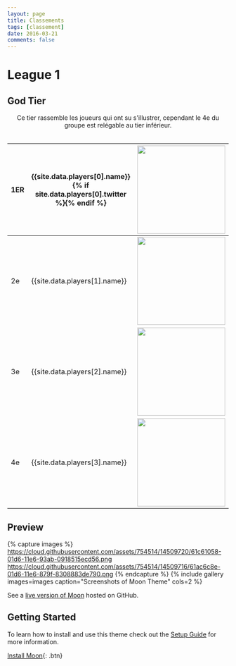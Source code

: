 ```yaml
---
layout: page
title: Classements
tags: [classement]
date: 2016-03-21
comments: false
---
```


# League 1

## God Tier

<center>Ce tier rassemble les joueurs qui ont su s'illustrer, cependant le 4e du groupe est relégable au tier inférieur.</center> <br/>

| 1ER | {{site.data.players[0].name}} {% if site.data.players[0].twitter %}<a class="social-btn" href="{{site.data.players[0].twitter}}" target="_blank" rel="noopener noreferrer"><i class="fa fa-fw fa-twitter-square"></i></a>{% endif %}| <img class="char" src="../assets/img/chars/{{site.data.players[0].character}}.png" width="200" height="200" > |
|-----|-------------|-----|
| 2e  | {{site.data.players[1].name}}| <img class="char" src="../assets/img/chars/{{site.data.players[1].character}}.png" width="200" height="200" > |
| 3e  | {{site.data.players[2].name}}| <img class="char" src="../assets/img/chars/{{site.data.players[2].character}}.png" width="200" height="200" > |
| 4e  | {{site.data.players[3].name}}| <img class="char" src="../assets/img/chars/{{site.data.players[3].character}}.png" width="200" height="200" > |




## Preview

{% capture images %}
    https://cloud.githubusercontent.com/assets/754514/14509720/61c61058-01d6-11e6-93ab-0918515ecd56.png
    https://cloud.githubusercontent.com/assets/754514/14509716/61ac6c8e-01d6-11e6-879f-8308883de790.png
{% endcapture %}
{% include gallery images=images caption="Screenshots of Moon Theme" cols=2 %}

See a [live version of Moon](http://taylantatli.github.io/Moon) hosted on GitHub.

## Getting Started

To learn how to install and use this theme check out the [Setup Guide](http://taylantatli.me/Moon/moon-theme/) for more information.
      
[Install Moon](https://github.com/TaylanTatli/Moon){: .btn}
